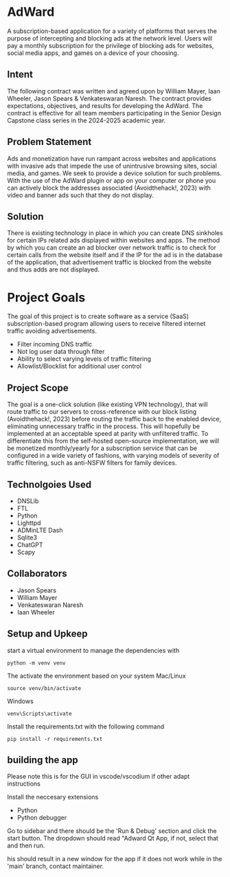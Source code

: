 # AdWard
A subscription-based application for a variety of platforms that serves the purpose of intercepting and blocking ads at the network level. Users will pay a monthly subscription for the privilege of blocking ads for websites, social media apps, and games on a device of your choosing.  

## Intent 
The following contract was written and agreed upon by William Mayer, Iaan Wheeler, Jason Spears & Venkateswaran Naresh. The contract provides expectations, objectives, and results for developing the AdWard.
The contract is effective for all team members participating in the Senior Design Capstone class series in the 2024-2025 academic year.

## Problem Statement
Ads and monetization have run rampant across websites and applications with invasive ads that impede the use of unintrusive browsing sites, social media, and games. We seek to provide a device solution for such problems. With the use of the AdWard plugin or app on your computer or phone you can actively block the addresses associated (Avoidthehack!, 2023) with video and banner ads such that they do not display.

## Solution
There is existing technology in place in which you can create DNS sinkholes for certain IPs related ads displayed within websites and apps. The method by which you can create an ad blocker over network traffic is to check for certain calls from the website itself and if the IP for the ad is in the database of the application, that advertisement traffic is blocked from the website and thus adds are not displayed.

# Project Goals
The goal of this project is to create software as a service (SaaS) subscription-based program allowing users to receive filtered internet traffic avoiding advertisements. 

- Filter incoming DNS traffic 
- Not log user data through filter 
- Ability to select varying levels of traffic filtering
- Allowlist/Blocklist for additional user control

## Project Scope
The goal is a one-click solution (like existing VPN technology), that will route traffic to our servers to cross-reference with our block listing (Avoidthehack!, 2023) before routing the traffic back to the enabled device, eliminating unnecessary traffic in the process. This will hopefully be implemented at an acceptable speed at parity with unfiltered traffic. To differentiate this from the self-hosted open-source implementation, we will be monetized monthly/yearly for a subscription service that can be configured in a wide variety of fashions, with varying models of severity of traffic filtering, such as anti-NSFW filters for family devices.

## Technolgoies Used
- DNSLib
- FTL
- Python
- Lighttpd
- ADMinLTE Dash
- Sqlite3
- ChatGPT
- Scapy 

## Collaborators
- Jason Spears 
- William Mayer
- Venkateswaran Naresh
- Iaan Wheeler

## Setup and Upkeep

start a virtual environment to manage the dependencies with 
```
python -m venv venv
```
The activate the environment based on your system
Mac/Linux
```
source venv/bin/activate
```
Windows 
```
venv\Scripts\activate
```
Install the requirements.txt with the following command 
```
pip install -r requirements.txt
```


## building the app 
 
Please note this is for the GUI in vscode/vscodium if other adapt instructions

Install the neccesary extensions 
- Python
- Python debugger

Go to sidebar and there should be the 'Run & Debug' section and click the start button. The dropdown should read "Adward Qt App, if not, select that and then run.

his should result in a new window for the app if it does not work while in the 'main' branch, contact maintainer.
